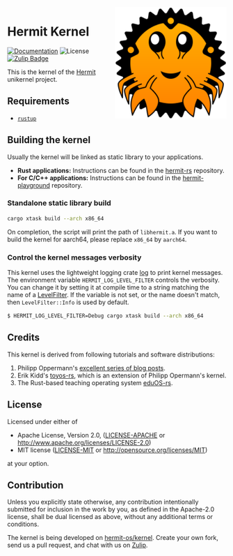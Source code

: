 <img width="256" align="right" src="https://github.com/hermit-os/.github/blob/main/logo/hermit-logo.svg" />

# Hermit Kernel

[![Documentation](https://img.shields.io/badge/docs-latest-blue.svg)](https://hermit-os.github.io/kernel/hermit/)
![License](https://img.shields.io/badge/license-MIT%2FApache--2.0-blue)
[![Zulip Badge](https://img.shields.io/badge/chat-hermit-57A37C?logo=zulip)](https://hermit.zulipchat.com/)

This is the kernel of the [Hermit](https://github.com/hermit-os) unikernel project.

## Requirements

* [`rustup`](https://www.rust-lang.org/tools/install)

## Building the kernel

Usually the kernel will be linked as static library to your applications.

- **Rust applications:** Instructions can be found in the [hermit-rs](https://github.com/hermit-os/hermit-rs) repository.
- **For C/C++ applications:** Instructions can be found in the [hermit-playground](https://github.com/hermit-os/hermit-playground) repository.
 

### Standalone static library build

```sh
cargo xtask build --arch x86_64
```

On completion, the script will print the path of `libhermit.a`.
If you want to build the kernel for aarch64, please replace `x86_64` by `aarch64`.

### Control the kernel messages verbosity

This kernel uses the lightweight logging crate [log](https://github.com/rust-lang/log) to print kernel messages.
The environment variable `HERMIT_LOG_LEVEL_FILTER` controls the verbosity. 
You can change it by setting it at compile time to a string matching the name of a [LevelFilter](https://docs.rs/log/0.4.8/log/enum.LevelFilter.html).
If the variable is not set, or the name doesn't match, then `LevelFilter::Info` is used by default.

```sh
$ HERMIT_LOG_LEVEL_FILTER=Debug cargo xtask build --arch x86_64
```

## Credits

This kernel is derived from following tutorials and software distributions:

1. Philipp Oppermann's [excellent series of blog posts][opp].
2. Erik Kidd's [toyos-rs][kidd], which is an extension of Philipp Opermann's kernel.
3. The Rust-based teaching operating system [eduOS-rs][eduos].

[opp]: http://blog.phil-opp.com/
[kidd]: http://www.randomhacks.net/bare-metal-rust/
[eduos]: http://rwth-os.github.io/eduOS-rs/

## License

Licensed under either of

* Apache License, Version 2.0, ([LICENSE-APACHE](LICENSE-APACHE) or http://www.apache.org/licenses/LICENSE-2.0)
* MIT license ([LICENSE-MIT](LICENSE-MIT) or http://opensource.org/licenses/MIT)

at your option.

## Contribution

Unless you explicitly state otherwise, any contribution intentionally submitted for inclusion in the work by you, as defined in the Apache-2.0 license, shall be dual licensed as above, without any additional terms or conditions.

The kernel is being developed on [hermit-os/kernel](https://github.com/hermit-os/kernel).
Create your own fork, send us a pull request, and chat with us on [Zulip](https://hermit.zulipchat.com/).
